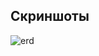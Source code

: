 ## Скриншоты
![erd](https://github.com/MaximStroev2004/lovebd/assets/120455884/bdc43eed-dc57-484b-bfd0-e4f86f0f9988)

